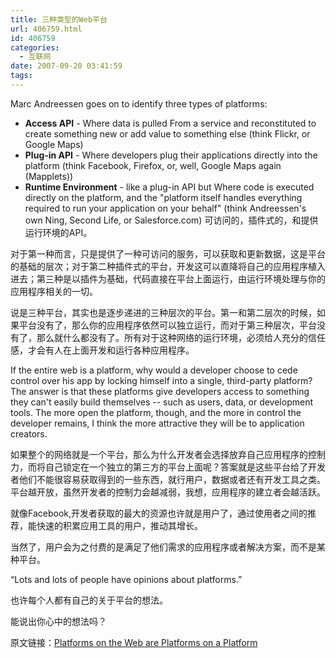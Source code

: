 ```yaml
---
title: 三种类型的Web平台
url: 406759.html
id: 406759
categories:
  - 互联网
date: 2007-09-20 03:41:59
tags:
---
```


Marc Andreessen goes on to identify three types of platforms:

*   **Access API** - Where data is pulled From a service and reconstituted to create something new or add value to something else (think Flickr, or Google Maps)
*   **Plug-in API** - Where developers plug their applications directly into the platform (think Facebook, Firefox, or, well, Google Maps again (Mapplets))
*   **Runtime Environment** - like a plug-in API but Where code is executed directly on the platform, and the "platform itself handles everything required to run your application on your behalf" (think Andreessen's own Ning, Second Life, or Salesforce.com)
可访问的，插件式的，和提供运行环境的API。

对于第一种而言，只是提供了一种可访问的服务，可以获取和更新数据，这是平台的基础的层次；对于第二种插件式的平台，开发这可以直降将自己的应用程序植入进去；第三种是以插件为基础，代码直接在平台上面运行，由运行环境处理与你的应用程序相关的一切。

说是三种平台，其实也是逐步递进的三种层次的平台。第一和第二层次的时候，如果平台没有了，那么你的应用程序依然可以独立运行，而对于第三种层次，平台没有了，那么就什么都没有了。所有对于这种网络的运行环境，必须给人充分的信任感，才会有人在上面开发和运行各种应用程序。

If the entire web is a platform, why would a developer choose to cede control over his app by locking himself into a single, third-party platform? The answer is that these platforms give developers access to something they can't easily build themselves -- such as users, data, or development tools. The more open the platform, though, and the more in control the developer remains, I think the more attractive they will be to application creators.

如果整个的网络就是一个平台，那么为什么开发者会选择放弃自己应用程序的控制力，而将自己锁定在一个独立的第三方的平台上面呢？答案就是这些平台给了开发者他们不能很容易获取得到的一些东西，就行用户，数据或者还有开发工具之类。平台越开放，虽然开发者的控制力会越减弱，我想，应用程序的建立者会越活跃。

就像Facebook,开发者获取的最大的资源也许就是用户了，通过使用者之间的推荐，能快速的积累应用工具的用户，推动其增长。

当然了，用户会为之付费的是满足了他们需求的应用程序或者解决方案，而不是某种平台。

“Lots and lots of people have opinions about platforms.”

也许每个人都有自己的关于平台的想法。

能说出你心中的想法吗？

原文链接：[Platforms on the Web are Platforms on a Platform](http://www.readwriteweb.com/archives/platforms_on_the_web_are_platforms_on_a_platform.php "Link to: Platforms on the Web are Platforms on a Platform")
